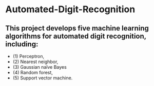 # Automated-Digit-Recognition
## This project develops five  machine learning algorithms for automated digit recognition, including:
* (1) Perceptron,
* (2) Nearest neighbor,
* (3) Gaussian naïve Bayes
* (4) Random forest,
* (5) Support vector machine.

